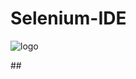 # Selenium-IDE
![logo](https://www.seleniumhq.org/selenium-ide/img/selenium-ide128.png)
<p></p>
## <h2Automação de Teste Funcional feito no Selenium IDE utilizando o site de teste de IMC no site do Governo do Rio de Janeiro.</h2>
